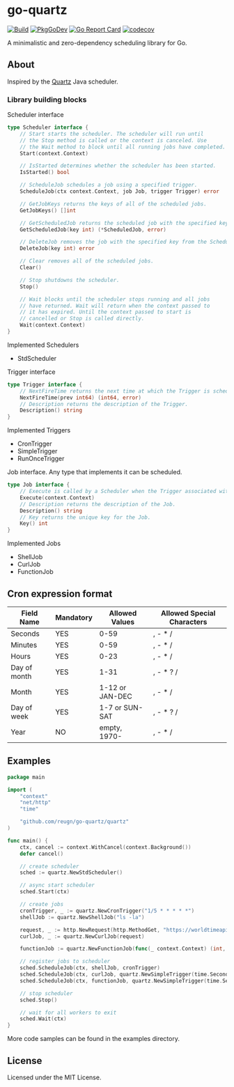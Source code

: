 # go-quartz

[![Build](https://github.com/reugn/go-quartz/actions/workflows/build.yml/badge.svg)](https://github.com/reugn/go-quartz/actions/workflows/build.yml)
[![PkgGoDev](https://pkg.go.dev/badge/github.com/reugn/go-quartz)](https://pkg.go.dev/github.com/reugn/go-quartz)
[![Go Report Card](https://goreportcard.com/badge/github.com/reugn/go-quartz)](https://goreportcard.com/report/github.com/reugn/go-quartz)
[![codecov](https://codecov.io/gh/reugn/go-quartz/branch/master/graph/badge.svg)](https://codecov.io/gh/reugn/go-quartz)

A minimalistic and zero-dependency scheduling library for Go.

## About

Inspired by the [Quartz](https://github.com/quartz-scheduler/quartz) Java scheduler.

### Library building blocks

Scheduler interface

```go
type Scheduler interface {
	// Start starts the scheduler. The scheduler will run until
	// the Stop method is called or the context is canceled. Use
	// the Wait method to block until all running jobs have completed.
	Start(context.Context)

	// IsStarted determines whether the scheduler has been started.
	IsStarted() bool

	// ScheduleJob schedules a job using a specified trigger.
	ScheduleJob(ctx context.Context, job Job, trigger Trigger) error

	// GetJobKeys returns the keys of all of the scheduled jobs.
	GetJobKeys() []int

	// GetScheduledJob returns the scheduled job with the specified key.
	GetScheduledJob(key int) (*ScheduledJob, error)

	// DeleteJob removes the job with the specified key from the Scheduler's execution queue.
	DeleteJob(key int) error

	// Clear removes all of the scheduled jobs.
	Clear()

	// Stop shutdowns the scheduler.
	Stop()

	// Wait blocks until the scheduler stops running and all jobs
	// have returned. Wait will return when the context passed to
	// it has expired. Until the context passed to start is
	// cancelled or Stop is called directly.
	Wait(context.Context)
}
```

Implemented Schedulers

- StdScheduler

Trigger interface

```go
type Trigger interface {
	// NextFireTime returns the next time at which the Trigger is scheduled to fire.
	NextFireTime(prev int64) (int64, error)
	// Description returns the description of the Trigger.
	Description() string
}
```

Implemented Triggers

- CronTrigger
- SimpleTrigger
- RunOnceTrigger

Job interface. Any type that implements it can be scheduled.
```go
type Job interface {
	// Execute is called by a Scheduler when the Trigger associated with this job fires.
	Execute(context.Context)
	// Description returns the description of the Job.
	Description() string
	// Key returns the unique key for the Job.
	Key() int
}
```

Implemented Jobs

- ShellJob
- CurlJob
- FunctionJob

## Cron expression format

| Field Name   | Mandatory | Allowed Values  | Allowed Special Characters |
| ------------ | --------- | --------------- | -------------------------- |
| Seconds      | YES       | 0-59            | , - * /                    |
| Minutes      | YES       | 0-59            | , - * /                    |
| Hours        | YES       | 0-23            | , - * /                    |
| Day of month | YES       | 1-31            | , - * ? /                  |
| Month        | YES       | 1-12 or JAN-DEC | , - * /                    |
| Day of week  | YES       | 1-7 or SUN-SAT  | , - * ? /                  |
| Year         | NO        | empty, 1970-    | , - * /                    |

## Examples

```go
package main

import (
	"context"
	"net/http"
	"time"

	"github.com/reugn/go-quartz/quartz"
)

func main() {
	ctx, cancel := context.WithCancel(context.Background())
	defer cancel()

	// create scheduler
	sched := quartz.NewStdScheduler()

	// async start scheduler
	sched.Start(ctx)

	// create jobs
	cronTrigger, _ := quartz.NewCronTrigger("1/5 * * * * *")
	shellJob := quartz.NewShellJob("ls -la")

	request, _ := http.NewRequest(http.MethodGet, "https://worldtimeapi.org/api/timezone/utc", nil)
	curlJob, _ := quartz.NewCurlJob(request)

	functionJob := quartz.NewFunctionJob(func(_ context.Context) (int, error) { return 42, nil })

	// register jobs to scheduler
	sched.ScheduleJob(ctx, shellJob, cronTrigger)
	sched.ScheduleJob(ctx, curlJob, quartz.NewSimpleTrigger(time.Second*7))
	sched.ScheduleJob(ctx, functionJob, quartz.NewSimpleTrigger(time.Second*5))

	// stop scheduler
	sched.Stop()

	// wait for all workers to exit
	sched.Wait(ctx)
}
```

More code samples can be found in the examples directory.

## License

Licensed under the MIT License.
